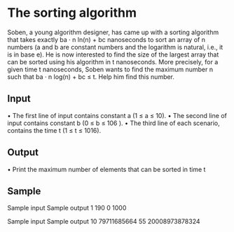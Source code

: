 # The sorting algorithm

Soben, a young algorithm designer, has came up with a sorting algorithm that takes exactly
ba · n ln(n) + bc nanoseconds to sort an array of n numbers (a and b are constant numbers and
the logarithm is natural, i.e., it is in base e). He is now interested to find the size of the largest
array that can be sorted using his algorithm in t nanoseconds. More precisely, for a given time t
nanoseconds, Soben wants to find the maximum number n such that ba · n log(n) + bc ≤ t. Help
him find this number.

## Input
• The first line of input contains constant a (1 ≤ a ≤ 10).
• The second line of input contains constant b (0 ≤ b ≤ 106
).
• The third line of each scenario, contains the time t (1 ≤ t ≤ 1016).

## Output
• Print the maximum number of elements that can be sorted in time t

## Sample

Sample input              Sample output
1                         190
0
1000

Sample input             Sample output
10                        79711685664
55
20008973878324
